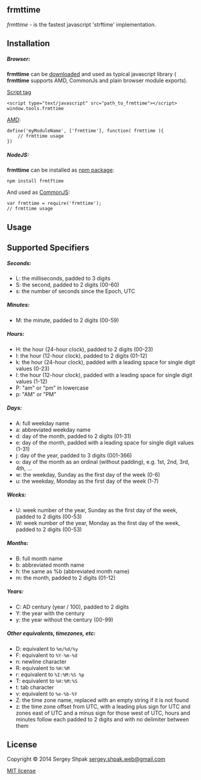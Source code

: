 ## frmttime
*frmttime* - is the fastest javascript 'strftime' implementation.

## Installation

##### Browser:

**frmttime** can be [downloaded](https://raw.githubusercontent.com/sergey-shpak/frmttime/master/frmttime.js) and used as 
typical javascript library ( **frmttime** supports AMD, CommonJs and plain browser module exports).
 
[Script tag](https://developer.mozilla.org/en-US/docs/Web/HTML/Element/script)

    <script type="text/javascript" src="path_to_frmttime"></script>
    window.tools.frmttime
 
[AMD](https://addyosmani.com/writing-modular-js/):

    define('myModuleName', ['frmttime'], function( frmttime ){
    	// frmttime usage
    })

##### NodeJS:

**frmttime** can be installed as [npm package](https://www.npmjs.com/):

    npm install frmtftime

And used as [CommonJS](https://addyosmani.com/writing-modular-js/):

    var frmttime = require('frmttime');
    // frmttime usage    

## Usage

## Supported Specifiers

##### Seconds:
- L: the milliseconds, padded to 3 digits
- S: the second, padded to 2 digits (00-60)
- s: the number of seconds since the Epoch, UTC

##### Minutes:
- M: the minute, padded to 2 digits (00-59)

##### Hours:
- H: the hour (24-hour clock), padded to 2 digits (00-23)
- I: the hour (12-hour clock), padded to 2 digits (01-12)
- k: the hour (24-hour clock), padded with a leading space for single digit values (0-23)
- l: the hour (12-hour clock), padded with a leading space for single digit values (1-12)
- P: "am" or "pm" in lowercase
- p: "AM" or "PM"

##### Days:
- A: full weekday name
- a: abbreviated weekday name
- d: day of the month, padded to 2 digits (01-31)
- e: day of the month, padded with a leading space for single digit values (1-31)
- j: day of the year, padded to 3 digits (001-366)
- o: day of the month as an ordinal (without padding), e.g. 1st, 2nd, 3rd, 4th, ...
- w: the weekday, Sunday as the first day of the week (0-6)
- u: the weekday, Monday as the first day of the week (1-7)

##### Weeks:
- U: week number of the year, Sunday as the first day of the week, padded to 2 digits (00-53)
- W: week number of the year, Monday as the first day of the week, padded to 2 digits (00-53)

##### Months:
- B: full month name
- b: abbreviated month name
- h: the same as %b (abbreviated month name)
- m: the month, padded to 2 digits (01-12)

##### Years: 
- C: AD century (year / 100), padded to 2 digits
- Y: the year with the century
- y: the year without the century (00-99)

##### Other equivalents, timezones, etc:
- D: equivalent to `%m/%d/%y`
- F: equivalent to `%Y-%m-%d`
- n: newline character
- R: equivalent to `%H:%M`
- r: equivalent to `%I:%M:%S %p`
- T: equivalent to `%H:%M:%S`
- t: tab character
- v: equivalent to `%e-%b-%Y`
- Z: the time zone name, replaced with an empty string if it is not found
- z: the time zone offset from UTC, with a leading plus sign for UTC and zones east
     of UTC and a minus sign for those west of UTC, hours and minutes follow each
     padded to 2 digits and with no delimiter between them

## License

Copyright © 2014 Sergey Shpak <sergey.shpak.web@gmail.com>

[MIT license](http://shps.mit-license.org)
